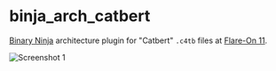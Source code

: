 # binja_arch_catbert

[Binary Ninja](https://binary.ninja/) architecture plugin for "Catbert" `.c4tb` files at [Flare-On 11](https://flare-on.com/).

![Screenshot 1](https://github.com/user-attachments/assets/6518e829-6639-418a-ad59-e265fc757a50)
